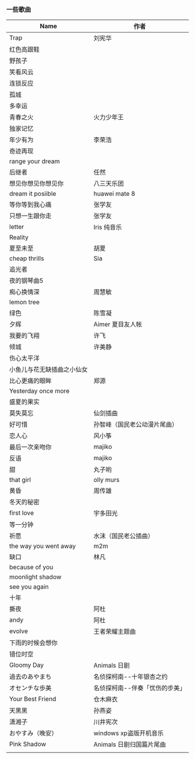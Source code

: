 ### 一些歌曲

| Name                       | 作者                           |
| -------------------------- | ------------------------------ |
| Trap                       | 刘宪华                         |
| 红色高跟鞋                 |                                |
| 野孩子                     |                                |
| 笑看风云                   |                                |
| 连锁反应                   |                                |
| 孤城                       |                                |
| 多幸运                     |                                |
| 青春之火                   | 火力少年王                     |
| 独家记忆                   |                                |
| 年少有为                   | 李荣浩                         |
| 奇迹再现                   |                                |
| range your dream           |                                |
| 后继者                     | 任然                           |
| 想见你想见你想见你         | 八三天乐团                     |
| dream it posiible          | huawei mate 8                  |
| 等你等到我心痛             | 张学友                         |
| 只想一生跟你走             | 张学友                         |
| letter                     | Iris 纯音乐                    |
| Reality                    |                                |
| 夏至未至                   | 胡夏                           |
| cheap thrills              | Sia                            |
| 追光者                     |                                |
| 夜的钢琴曲5                |                                |
| 痴心换情深                 | 周慧敏                         |
| lemon tree                 |                                |
| 绿色                       | 陈雪凝                         |
| 夕辉                       | Aimer 夏目友人帐               |
| 我要的飞翔                 | 许飞                           |
| 倾城                       | 许美静                         |
| 伤心太平洋                 |                                |
| 小鱼儿与花无缺插曲之小仙女 |                                |
| 比心更痛的眼眸             | 郑源                           |
| Yesterday once more        |                                |
| 盛夏的果实                 |                                |
| 莫失莫忘                   | 仙剑插曲                       |
| 好可惜                     | 孙智峰（国民老公动漫片尾曲）   |
| 恋人心                     | 风小筝                         |
| 最后一次亲吻你             | majiko                         |
| 反语                       | majiko                         |
| 甜                         | 丸子哟                         |
| that girl                  | olly murs                      |
| 黄昏                       | 周传雄                         |
| 冬天的秘密                 |                                |
| first love                 | 宇多田光                       |
| 等一分钟                   |                                |
| 祈愿                       | 水沫（国民老公插曲）           |
| the way you went away      | m2m                            |
| 缺口                       | 林凡                           |
| because of you             |                                |
| moonlight shadow           |                                |
| see you again              |                                |
| 十年                       |                                |
| 撕夜                       | 阿杜                           |
| andy                       | 阿杜                           |
| evolve                     | 王者荣耀主题曲                 |
| 下雨的时候会想你           |                                |
| 错位时空                   |                                |
| Gloomy Day                 | Animals 日剧                   |
| 過去のあやまち             | 名侦探柯南--十年银杏之约       |
| オセンチな歩美             | 名侦探柯南--伴奏「忧伤的步美」 |
| Your Best Friend           | 仓木麻衣                       |
| 天黑黑                     | 孙燕姿                         |
| 潇湘子                     | 川井宪次                       |
| おやすみ（晚安）           | windows xp盗版开机音乐         |
| Pink Shadow                | Animals 日剧归国篇片尾曲       |
|                            |                                |


